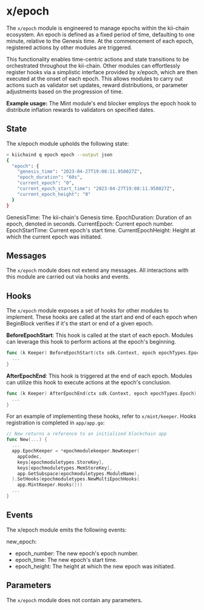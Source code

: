 # x/epoch

The `x/epoch` module is engineered to manage epochs within the kii-chain ecosystem. An epoch is defined as a fixed period of time, defaulting to one minute, relative to the Genesis time. At the commencement of each epoch, registered actions by other modules are triggered.

This functionality enables time-centric actions and state transitions to be orchestrated throughout the kii-chain. Other modules can effortlessly register hooks via a simplistic interface provided by x/epoch, which are then executed at the onset of each epoch. This allows modules to carry out actions such as validator set updates, reward distributions, or parameter adjustments based on the progression of time.

**Example usage:**
The Mint module's end blocker employs the epoch hook to distribute inflation rewards to validators on specified dates.

## State

The x/epoch module upholds the following state:

```bash
> kiichaind q epoch epoch --output json
{
  "epoch": {
    "genesis_time": "2023-04-27T19:08:11.958027Z",
    "epoch_duration": "60s",
    "current_epoch": "0",
    "current_epoch_start_time": "2023-04-27T19:08:11.958027Z",
    "current_epoch_height": "0"
  }
}
```

GenesisTime: The kii-chain's Genesis time.
EpochDuration: Duration of an epoch, denoted in seconds.
CurrentEpoch: Current epoch number.
EpochStartTime: Current epoch's start time.
CurrentEpochHeight: Height at which the current epoch was initiated.

## Messages

The `x/epoch` module does not extend any messages. All interactions with this module are carried out via hooks and events.

## Hooks

The `x/epoch` module exposes a set of hooks for other modules to implement. These hooks are called at the start and end of each epoch when BeginBlock verifies if it's the start or end of a given epoch.

**BeforeEpochStart**: This hook is called at the start of each epoch. Modules can leverage this hook to perform actions at the epoch's beginning.

```go
func (k Keeper) BeforeEpochStart(ctx sdk.Context, epoch epochTypes.Epoch) {
  ...
}
```

**AfterEpochEnd**: This hook is triggered at the end of each epoch. Modules can utilize this hook to execute actions at the epoch's conclusion.

```go
func (k Keeper) AfterEpochEnd(ctx sdk.Context, epoch epochTypes.Epoch) {
  ...
}
```

For an example of implementing these hooks, refer to `x/mint/keeper`. Hooks registration is completed in `app/app.go`:

```go
// New returns a reference to an initialized blockchain app
func New(...) {
  ...
  app.EpochKeeper = *epochmodulekeeper.NewKeeper(
    appCodec,
    keys[epochmoduletypes.StoreKey],
    keys[epochmoduletypes.MemStoreKey],
    app.GetSubspace(epochmoduletypes.ModuleName),
  ).SetHooks(epochmoduletypes.NewMultiEpochHooks(
    app.MintKeeper.Hooks()))
  ...
}
```

## Events

The x/epoch module emits the following events:

new_epoch:

- epoch_number: The new epoch's epoch number.
- epoch_time: The new epoch's start time.
- epoch_height: The height at which the new epoch was initiated.

## Parameters

The `x/epoch` module does not contain any parameters.
